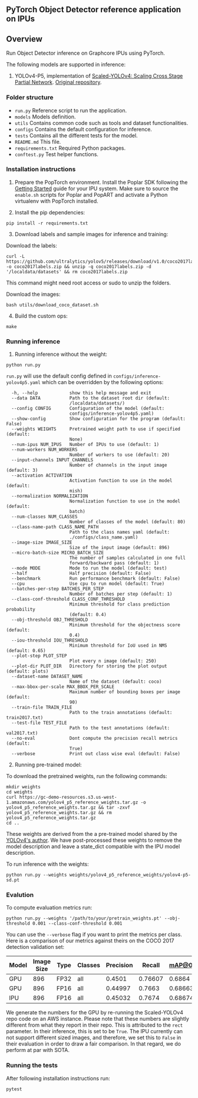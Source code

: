 PyTorch Object Detector reference application on IPUs
---

## Overview

Run Object Detector inference on Graphcore IPUs using PyTorch.

The following models are supported in inference:
1. YOLOv4-P5, implementation of [Scaled-YOLOv4: Scaling Cross Stage Partial Network](https://arxiv.org/abs/2011.08036). [Original repository](https://github.com/WongKinYiu/ScaledYOLOv4).

### Folder structure

* `run.py` Reference script to run the application.
* `models` Models definition.
* `utils` Contains common code such as tools and dataset functionalities.
* `configs` Contains the default configuration for inference.
* `tests` Contains all the different tests for the model.
* `README.md` This file.
* `requirements.txt` Required Python packages.
* `conftest.py` Test helper functions.

### Installation instructions

1. Prepare the PopTorch environment. Install the Poplar SDK following the
   [Getting Started](https://docs.graphcore.ai/en/latest/getting-started.html) guide for your IPU system. Make sure to source the
   `enable.sh` scripts for Poplar and PopART and activate a Python virtualenv with PopTorch installed.

2. Install the pip dependencies:

```console
pip install -r requirements.txt
```

3. Download labels and sample images for inference and training:

Download the labels:

```console
curl -L https://github.com/ultralytics/yolov5/releases/download/v1.0/coco2017labels.zip -o coco2017labels.zip && unzip -q coco2017labels.zip -d '/localdata/datasets' && rm coco2017labels.zip
```

This command might need root access or sudo to unzip the folders.

Download the images:

```console
bash utils/download_coco_dataset.sh
```

4. Build the custom ops:

```console
make
```

### Running inference

1. Running inference without the weight:

```console
python run.py
```
`run.py` will use the default config defined in `configs/inference-yolov4p5.yaml` which can be overridden by the following options:
```
  -h, --help            show this help message and exit
  --data DATA           Path to the dataset root dir (default:
                        /localdata/datasets/)
  --config CONFIG       Configuration of the model (default:
                        configs/inference-yolov4p5.yaml)
  --show-config         Show configuration for the program (default: False)
  --weights WEIGHTS     Pretrained weight path to use if specified (default:
                        None)
  --num-ipus NUM_IPUS   Number of IPUs to use (default: 1)
  --num-workers NUM_WORKERS
                        Number of workers to use (default: 20)
  --input-channels INPUT_CHANNELS
                        Number of channels in the input image (default: 3)
  --activation ACTIVATION
                        Activation function to use in the model (default:
                        mish)
  --normalization NORMALIZATION
                        Normalization function to use in the model (default:
                        batch)
  --num-classes NUM_CLASSES
                        Number of classes of the model (default: 80)
  --class-name-path CLASS_NAME_PATH
                        Path to the class names yaml (default:
                        ./configs/class_name.yaml)
  --image-size IMAGE_SIZE
                        Size of the input image (default: 896)
  --micro-batch-size MICRO_BATCH_SIZE
                        The number of samples calculated in one full
                        forward/backward pass (default: 1)
  --mode MODE           Mode to run the model (default: test)
  --half                Half precision (default: False)
  --benchmark           Run performance benchmark (default: False)
  --cpu                 Use cpu to run model (default: True)
  --batches-per-step BATCHES_PER_STEP
                        Number of batches per step (default: 1)
  --class-conf-threshold CLASS_CONF_THRESHOLD
                        Minimum threshold for class prediction probability
                        (default: 0.4)
  --obj-threshold OBJ_THRESHOLD
                        Minimum threshold for the objectness score (default:
                        0.4)
  --iou-threshold IOU_THRESHOLD
                        Minimum threshold for IoU used in NMS (default: 0.65)
  --plot-step PLOT_STEP
                        Plot every n image (default: 250)
  --plot-dir PLOT_DIR   Directory for storing the plot output (default: plots)
  --dataset-name DATASET_NAME
                        Name of the dataset (default: coco)
  --max-bbox-per-scale MAX_BBOX_PER_SCALE
                        Maximum number of bounding boxes per image (default:
                        90)
  --train-file TRAIN_FILE
                        Path to the train annotations (default: train2017.txt)
  --test-file TEST_FILE
                        Path to the test annotations (default: val2017.txt)
  --no-eval             Dont compute the precision recall metrics (default:
                        True)
  --verbose             Print out class wise eval (default: False)
```
2. Running pre-trained model:

To download the pretrained weights, run the following commands:
```
mkdir weights
cd weights
curl https://gc-demo-resources.s3.us-west-1.amazonaws.com/yolov4_p5_reference_weights.tar.gz -o yolov4_p5_reference_weights.tar.gz && tar -zxvf yolov4_p5_reference_weights.tar.gz && rm yolov4_p5_reference_weights.tar.gz
cd ..
```
These weights are derived from the a pre-trained model shared by the [YOLOv4's author](https://github.com/WongKinYiu/ScaledYOLOv4).
We have post-processed these weights to remove the model description and leave a state_dict compatible with the IPU model description.

To run inference with the weights:

```console
python run.py --weights weights/yolov4_p5_reference_weights/yolov4-p5-sd.pt
```

### Evalution

To compute evaluation metrics run:
``` console
python run.py --weights '/path/to/your/pretrain_weights.pt' --obj-threshold 0.001 --class-conf-threshold 0.001
```
You can use the `--verbose` flag if you want to print the metrics per class. Here is a comparison of our metrics against theirs on the COCO 2017 detection validation set:

| Model | Image Size | Type | Classes | Precision | Recall | mAP@0.5 | mAP@0.5:.95 |
|-------|------------|------|---------|-----------|--------|---------|-------------|
|  GPU  | 896        | FP32 | all     | 0.4501    | 0.76607| 0.6864  | 0.49034     |
|  GPU  | 896        | FP16 | all     | 0.44997   | 0.7663 | 0.68663 | 0.49037     |
|  IPU  | 896        | FP16 | all     | 0.45032   | 0.7674 | 0.68674 | 0.49159     |

We generate the numbers for the GPU by re-running the Scaled-YOLOv4 repo code on an AWS instance. Please note that these numbers are slightly different from what they report in their repo. This is attributed to the `rect` parameter. In their inference, this is set to be `True`. The IPU currently can not support different sized images, and therefore, we set this to `False` in their evaluation in order to draw a fair comparison. In that regard, we do perform at par with SOTA. 


### Running the tests

After following installation instructions run:

```console
pytest
```
